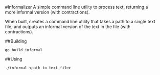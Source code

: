 #Informalizer
A simple command line utility to process text, returning a more informal version (with contractions).

When built, creates a command line utility that takes a path to a single text file,
and outputs an informal version of the text in the file (with contractions).

##Building

`go build informal`

##Using

`./informal <path-to-text-file>`